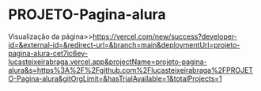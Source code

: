 # PROJETO-Pagina-alura
Visualização da página>>https://vercel.com/new/success?developer-id=&external-id=&redirect-url=&branch=main&deploymentUrl=projeto-pagina-alura-cet7ic6ey-lucasteixeirabraga.vercel.app&projectName=projeto-pagina-alura&s=https%3A%2F%2Fgithub.com%2Flucasteixeirabraga%2FPROJETO-Pagina-alura&gitOrgLimit=&hasTrialAvailable=1&totalProjects=1
